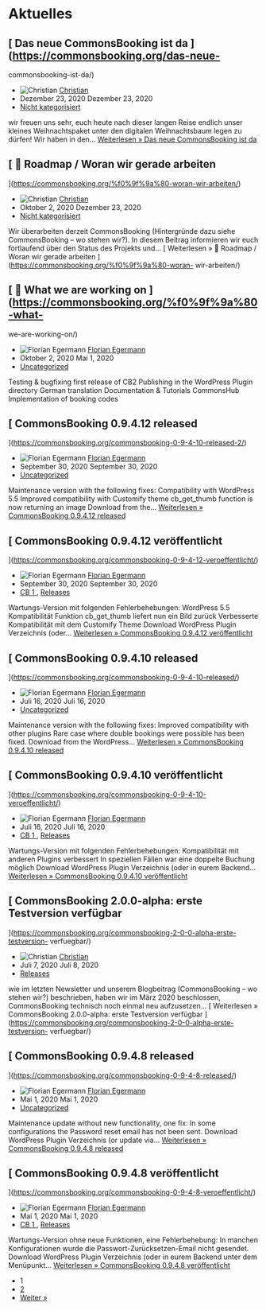 #  Aktuelles

##  [ Das neue CommonsBooking ist da ](https://commonsbooking.org/das-neue-
commonsbooking-ist-da/)

  * ![Christian](https://secure.gravatar.com/avatar/5462d5dff9a924a1889b63480890a221?s=20&d=mm&r=g) [ Christian ](https://commonsbooking.org/author/christian/ "Beiträge von Christian")
  * Dezember 23, 2020  Dezember 23, 2020 
  * [ Nicht kategorisiert ](https://commonsbooking.org/category/nicht-kategorisiert-de/)

wir freuen uns sehr, euch heute nach dieser langen Reise endlich unser kleines
Weihnachtspaket unter den digitalen Weihnachtsbaum legen zu dürfen! Wir haben
in den… [ Weiterlesen »  Das neue CommonsBooking ist da
](https://commonsbooking.org/das-neue-commonsbooking-ist-da/)

##  [ 🚀 Roadmap / Woran wir gerade arbeiten
](https://commonsbooking.org/%f0%9f%9a%80-woran-wir-arbeiten/)

  * ![Christian](https://secure.gravatar.com/avatar/5462d5dff9a924a1889b63480890a221?s=20&d=mm&r=g) [ Christian ](https://commonsbooking.org/author/christian/ "Beiträge von Christian")
  * Oktober 2, 2020  Dezember 23, 2020 
  * [ Nicht kategorisiert ](https://commonsbooking.org/category/nicht-kategorisiert-de/)

Wir überarbeiten derzeit CommonsBooking (Hintergründe dazu siehe
CommonsBooking – wo stehen wir?). In diesem Beitrag informieren wir euch
fortlaufend über den Status des Projekts und… [ Weiterlesen »  🚀 Roadmap /
Woran wir gerade arbeiten  ](https://commonsbooking.org/%f0%9f%9a%80-woran-
wir-arbeiten/)

##  [ 🚀 What we are working on ](https://commonsbooking.org/%f0%9f%9a%80-what-
we-are-working-on/)

  * ![Florian Egermann](https://secure.gravatar.com/avatar/5567fe82f6b8826cc61f2bbde2bc9f2b?s=20&d=mm&r=g) [ Florian Egermann ](https://commonsbooking.org/author/florian/ "Beiträge von Florian Egermann")
  * Oktober 2, 2020  Mai 1, 2020 
  * [ Uncategorized ](https://commonsbooking.org/category/uncategorized/)

Testing & bugfixing first release of CB2 Publishing in the WordPress Plugin
directory German translation Documentation & Tutorials CommonsHub
Implementation of booking codes

##  [ CommonsBooking 0.9.4.12 released
](https://commonsbooking.org/commonsbooking-0-9-4-10-released-2/)

  * ![Florian Egermann](https://secure.gravatar.com/avatar/5567fe82f6b8826cc61f2bbde2bc9f2b?s=20&d=mm&r=g) [ Florian Egermann ](https://commonsbooking.org/author/florian/ "Beiträge von Florian Egermann")
  * September 30, 2020  September 30, 2020 
  * [ Uncategorized ](https://commonsbooking.org/category/uncategorized/)

Maintenance version with the following fixes: Compatibility with WordPress 5.5
Improved compatibility with Customify theme cb_get_thumb function is now
returning an image Download from the… [ Weiterlesen »  CommonsBooking 0.9.4.12
released  ](https://commonsbooking.org/commonsbooking-0-9-4-10-released-2/)

##  [ CommonsBooking 0.9.4.12 veröffentlicht
](https://commonsbooking.org/commonsbooking-0-9-4-12-veroeffentlicht/)

  * ![Florian Egermann](https://secure.gravatar.com/avatar/5567fe82f6b8826cc61f2bbde2bc9f2b?s=20&d=mm&r=g) [ Florian Egermann ](https://commonsbooking.org/author/florian/ "Beiträge von Florian Egermann")
  * September 30, 2020  September 30, 2020 
  * [ CB 1 ](https://commonsbooking.org/category/cb-1/) , [ Releases ](https://commonsbooking.org/category/releases/)

Wartungs-Version mit folgenden Fehlerbehebungen: WordPress 5.5 Kompatibilität
Funktion cb_get_thumb liefert nun ein Bild zurück Verbesserte Kompatibilität
mit dem Customify Theme Download WordPress Plugin Verzeichnis (oder… [
Weiterlesen »  CommonsBooking 0.9.4.12 veröffentlicht
](https://commonsbooking.org/commonsbooking-0-9-4-12-veroeffentlicht/)

##  [ CommonsBooking 0.9.4.10 released
](https://commonsbooking.org/commonsbooking-0-9-4-10-released/)

  * ![Florian Egermann](https://secure.gravatar.com/avatar/5567fe82f6b8826cc61f2bbde2bc9f2b?s=20&d=mm&r=g) [ Florian Egermann ](https://commonsbooking.org/author/florian/ "Beiträge von Florian Egermann")
  * Juli 16, 2020  Juli 16, 2020 
  * [ Uncategorized ](https://commonsbooking.org/category/uncategorized/)

Maintenance version with the following fixes: Improved compatibility with
other plugins Rare case where double bookings were possible has been fixed.
Download from the WordPress… [ Weiterlesen »  CommonsBooking 0.9.4.10 released
](https://commonsbooking.org/commonsbooking-0-9-4-10-released/)

##  [ CommonsBooking 0.9.4.10 veröffentlicht
](https://commonsbooking.org/commonsbooking-0-9-4-10-veroeffentlicht/)

  * ![Florian Egermann](https://secure.gravatar.com/avatar/5567fe82f6b8826cc61f2bbde2bc9f2b?s=20&d=mm&r=g) [ Florian Egermann ](https://commonsbooking.org/author/florian/ "Beiträge von Florian Egermann")
  * Juli 16, 2020  Juli 16, 2020 
  * [ CB 1 ](https://commonsbooking.org/category/cb-1/) , [ Releases ](https://commonsbooking.org/category/releases/)

Wartungs-Version mit folgenden Fehlerbehebungen: Kompatibilität mit anderen
Plugins verbessert In speziellen Fällen war eine doppelte Buchung möglich
Download WordPress Plugin Verzeichnis (oder in eurem Backend… [ Weiterlesen »
CommonsBooking 0.9.4.10 veröffentlicht
](https://commonsbooking.org/commonsbooking-0-9-4-10-veroeffentlicht/)

##  [ CommonsBooking 2.0.0-alpha: erste Testversion verfügbar
](https://commonsbooking.org/commonsbooking-2-0-0-alpha-erste-testversion-
verfuegbar/)

  * ![Christian](https://secure.gravatar.com/avatar/5462d5dff9a924a1889b63480890a221?s=20&d=mm&r=g) [ Christian ](https://commonsbooking.org/author/christian/ "Beiträge von Christian")
  * Juli 7, 2020  Juli 8, 2020 
  * [ Releases ](https://commonsbooking.org/category/releases/)

wie im letzten Newsletter und unserem Blogbeitrag (CommonsBooking – wo stehen
wir?) beschrieben, haben wir im März 2020 beschlossen, CommonsBooking
technisch noch einmal neu aufzusetzen… [ Weiterlesen »  CommonsBooking
2.0.0-alpha: erste Testversion verfügbar
](https://commonsbooking.org/commonsbooking-2-0-0-alpha-erste-testversion-
verfuegbar/)

##  [ CommonsBooking 0.9.4.8 released
](https://commonsbooking.org/commonsbooking-0-9-4-8-released/)

  * ![Florian Egermann](https://secure.gravatar.com/avatar/5567fe82f6b8826cc61f2bbde2bc9f2b?s=20&d=mm&r=g) [ Florian Egermann ](https://commonsbooking.org/author/florian/ "Beiträge von Florian Egermann")
  * Mai 1, 2020  Mai 1, 2020 
  * [ Uncategorized ](https://commonsbooking.org/category/uncategorized/)

Maintenance update without new functionality, one fix: In some configurations
the Password reset email has not been sent. Download WordPress Plugin
Verzeichnis (or update via… [ Weiterlesen »  CommonsBooking 0.9.4.8 released
](https://commonsbooking.org/commonsbooking-0-9-4-8-released/)

##  [ CommonsBooking 0.9.4.8 veröffentlicht
](https://commonsbooking.org/commonsbooking-0-9-4-8-veroeffentlicht/)

  * ![Florian Egermann](https://secure.gravatar.com/avatar/5567fe82f6b8826cc61f2bbde2bc9f2b?s=20&d=mm&r=g) [ Florian Egermann ](https://commonsbooking.org/author/florian/ "Beiträge von Florian Egermann")
  * Mai 1, 2020  Mai 1, 2020 
  * [ CB 1 ](https://commonsbooking.org/category/cb-1/) , [ Releases ](https://commonsbooking.org/category/releases/)

Wartungs-Version ohne neue Funktionen, eine Fehlerbehebung: In manchen
Konfigurationen wurde die Passwort-Zurücksetzen-Email nicht gesendet. Download
WordPress Plugin Verzeichnis (oder in eurem Backend unter dem Menüpunkt… [
Weiterlesen »  CommonsBooking 0.9.4.8 veröffentlicht
](https://commonsbooking.org/commonsbooking-0-9-4-8-veroeffentlicht/)

  * 1 
  * [ 2 ](https://commonsbooking.org/aktuelles/page/2/)
  * [ Weiter » ](https://commonsbooking.org/aktuelles/page/2/)

